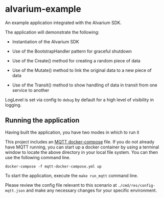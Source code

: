 # alvarium-example
An example application integrated with the Alvarium SDK.

The application will demonstrate the following:
* Instantiation of the Alvarium SDK

* Use of the BootstrapHandler pattern for graceful shutdown

* Use of the Create() method for creating a random piece of data

* Use of the Mutate() method to link the original data to a new piece of data

* Use of the Transit() method to show handling of data in transit from one service to another

LogLevel is set via config to `debug` by default for a high level of visibility in logging.

## Running the application

Having built the application, you have two modes in which to run it

This project includes an [MQTT docker-compose](https://github.com/project-alvarium/scripts/docker/mqtt-docker-compose.yml) file.
If you do not already have MQTT running, you can start up a docker container by using a terminal window to locate the above 
directory in your local file system. You can then use the following command line.

`docker-compose -f mqtt-docker-compose.yml up`

To start the application, execute the `make run_mqtt` command line.

Please review the config file relevant to this scenario at `./cmd/res/config-mqtt.json` and make any necessary changes for your
specific environment.